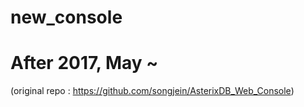 # new_console

# After 2017, May ~ 
(original repo : https://github.com/songjein/AsterixDB_Web_Console)
